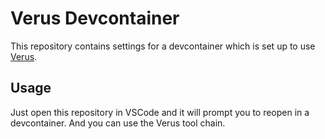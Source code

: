 # Verus Devcontainer

This repository contains settings for a devcontainer which is set up to use [Verus](https://github.com/verus-lang/verus/).

## Usage

Just open this repository in VSCode and it will prompt you to reopen in a devcontainer. And you can use the Verus tool chain.
